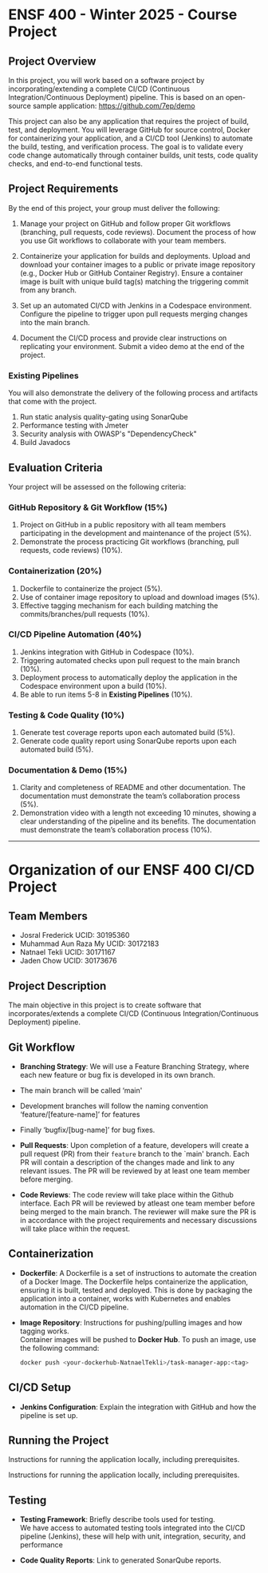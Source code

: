 # ENSF 400 - Winter 2025 - Course Project

## Project Overview

In this project, you will work based on a software project by incorporating/extending a complete CI/CD (Continuous Integration/Continuous Deployment) pipeline. This is based on an open-source sample application: https://github.com/7ep/demo

This project can also be any application that requires the project of build, test, and deployment.
You will leverage GitHub for source control, Docker for containerizing your application, and a CI/CD tool (Jenkins) to automate the build, testing, and verification process. The goal is to validate every code change automatically through container builds, unit tests, code quality checks, and end-to-end functional tests.


## Project Requirements

By the end of this project, your group must deliver the following:

1.	Manage your project on GitHub and follow proper Git workflows (branching, pull requests, code reviews). Document the process of how you use Git workflows to collaborate with your team members.

1.	Containerize your application for builds and deployments. Upload and download your container images to a public or private image repository (e.g., Docker Hub or GitHub Container Registry). Ensure a container image is built with unique build tag(s) matching the triggering commit from any branch.

1.	Set up an automated CI/CD with Jenkins in a Codespace environment. Configure the pipeline to trigger upon pull requests merging changes into the main branch.

1.	Document the CI/CD process and provide clear instructions on replicating your environment. Submit a video demo at the end of the project.

### Existing Pipelines
You will also demonstrate the delivery of the following process and artifacts that come with the project.

1.	Run static analysis quality-gating using SonarQube
1.	Performance testing with Jmeter
1.	Security analysis with OWASP's "DependencyCheck"
1.	Build Javadocs


## Evaluation Criteria

Your project will be assessed on the following criteria:

### GitHub Repository & Git Workflow (15%)
1.	Project on GitHub in a public repository with all team members participating in the development and maintenance of the project (5%).
1.	Demonstrate the process practicing Git workflows (branching, pull requests, code reviews) (10%).

### Containerization (20%)
1.	Dockerfile to containerize the project (5%).
1.	Use of container image repository to upload and download images (5%).
1.	Effective tagging mechanism for each building matching the commits/branches/pull requests (10%).

### CI/CD Pipeline Automation (40%)
1.	Jenkins integration with GitHub in Codespace (10%).
1.	Triggering automated checks upon pull request to the main branch (10%).
1.	Deployment process to automatically deploy the application in the Codespace environment upon a build (10%).
1.	Be able to run items 5-8 in **Existing Pipelines** (10%).

### Testing & Code Quality (10%)
1.	Generate test coverage reports upon each automated build (5%).
1.	Generate code quality report using SonarQube reports upon each automated build (5%).

### Documentation & Demo (15%)
1.	Clarity and completeness of README and other documentation. The documentation must demonstrate the team’s collaboration process (5%).
1.	Demonstration video with a length not exceeding 10 minutes, showing a clear understanding of the pipeline and its benefits. The documentation must demonstrate the team’s collaboration process (10%).

_______________________________________________________________________________________________________________________________________________________________________________________________________________

# Organization of our ENSF 400 CI/CD Project  

## Team Members  
- Josral Frederick UCID: 30195360
- Muhammad Aun Raza My UCID: 30172183
- Natnael Tekli UCID: 30171167
- Jaden Chow UCID: 30173676


## Project Description  
The main objective in this project is to create software that incorporates/extends a complete CI/CD 
(Continuous Integration/Continuous Deployment) pipeline. 

## Git Workflow  
- **Branching Strategy**: 
We will use a Feature Branching Strategy, where each new feature or bug fix is developed in its own branch. 
- The main branch will be called ‘main'
- Development branches will follow the naming convention ‘feature/[feature-name]’ for features
- Finally ‘bugfix/[bug-name]’ for bug fixes.  
  
- **Pull Requests**: 
  Upon completion of a feature, developers will create a pull request (PR) from their `feature` branch
  to the `main' branch. Each PR will contain a description of the changes made and link to any relevant issues.
  The PR will be reviewed by at least one team member before merging.
     
- **Code Reviews**:
  The code review will take place within the Github interface. Each PR will be reviewed by atleast one team member before being merged to the main branch. The reviewer will
  make sure the PR is in accordance with the project requirements and necessary discussions will take place within the request.

## Containerization  
- **Dockerfile**:
  A Dockerfile is a set of instructions to automate the creation of a Docker Image. The Dockerfile helps containerize the application, ensuring it is built, tested and deployed.
  This is done by packaging the application into a container, works with Kubernetes and enables automation in the CI/CD pipeline.

- **Image Repository**: Instructions for pushing/pulling images and how tagging works.  
Container images will be pushed to **Docker Hub**. To push an image, use the following command:  
  ```bash
  docker push <your-dockerhub-NatnaelTekli>/task-manager-app:<tag>   

## CI/CD Setup  
- **Jenkins Configuration**: Explain the integration with GitHub and how the pipeline is set up.  

## Running the Project  
Instructions for running the application locally, including prerequisites.  




Instructions for running the application locally, including prerequisites.  

## Testing  
- **Testing Framework**: Briefly describe tools used for testing.  
  We have access to automated testing tools integrated into the CI/CD pipeline (Jenkins), these will help with unit, integration, security, and performance
 
- **Code Quality Reports**: Link to generated SonarQube reports. 
